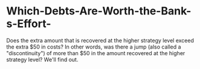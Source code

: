 # Which-Debts-Are-Worth-the-Bank-s-Effort-
Does the extra amount that is recovered at the higher strategy level exceed the extra $50 in costs? In other words, was there a jump (also called a "discontinuity") of more than $50 in the amount recovered at the higher strategy level? We'll find out.

